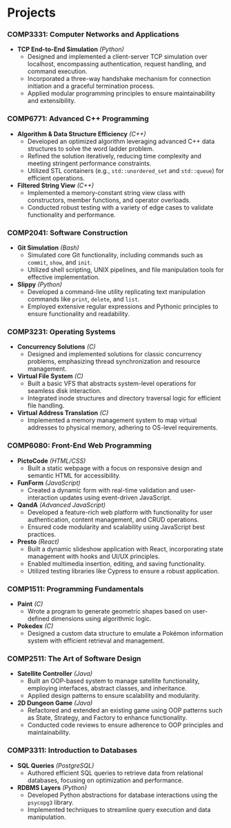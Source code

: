 # **Projects**

### **COMP3331: Computer Networks and Applications**
- **TCP End-to-End Simulation** *(Python)*  
  - Designed and implemented a client-server TCP simulation over localhost, encompassing authentication, request handling, and command execution.  
  - Incorporated a three-way handshake mechanism for connection initiation and a graceful termination process.  
  - Applied modular programming principles to ensure maintainability and extensibility.

### **COMP6771: Advanced C++ Programming**
- **Algorithm & Data Structure Efficiency** *(C++)*  
  - Developed an optimized algorithm leveraging advanced C++ data structures to solve the word ladder problem.  
  - Refined the solution iteratively, reducing time complexity and meeting stringent performance constraints.  
  - Utilized STL containers (e.g., `std::unordered_set` and `std::queue`) for efficient operations.  
- **Filtered String View** *(C++)*  
  - Implemented a memory-constant string view class with constructors, member functions, and operator overloads.  
  - Conducted robust testing with a variety of edge cases to validate functionality and performance.

### **COMP2041: Software Construction**
- **Git Simulation** *(Bash)*  
  - Simulated core Git functionality, including commands such as `commit`, `show`, and `init`.  
  - Utilized shell scripting, UNIX pipelines, and file manipulation tools for effective implementation.  
- **Slippy** *(Python)*  
  - Developed a command-line utility replicating text manipulation commands like `print`, `delete`, and `list`.  
  - Employed extensive regular expressions and Pythonic principles to ensure functionality and readability.

### **COMP3231: Operating Systems**
- **Concurrency Solutions** *(C)*  
  - Designed and implemented solutions for classic concurrency problems, emphasizing thread synchronization and resource management.  
- **Virtual File System** *(C)*  
  - Built a basic VFS that abstracts system-level operations for seamless disk interaction.  
  - Integrated inode structures and directory traversal logic for efficient file handling.  
- **Virtual Address Translation** *(C)*  
  - Implemented a memory management system to map virtual addresses to physical memory, adhering to OS-level requirements.

### **COMP6080: Front-End Web Programming**
- **PictoCode** *(HTML/CSS)*  
  - Built a static webpage with a focus on responsive design and semantic HTML for accessibility.  
- **FunForm** *(JavaScript)*  
  - Created a dynamic form with real-time validation and user-interaction updates using event-driven JavaScript.  
- **QandA** *(Advanced JavaScript)*  
  - Developed a feature-rich web platform with functionality for user authentication, content management, and CRUD operations.  
  - Ensured code modularity and scalability using JavaScript best practices.  
- **Presto** *(React)*  
  - Built a dynamic slideshow application with React, incorporating state management with hooks and UI/UX principles.  
  - Enabled multimedia insertion, editing, and saving functionality.  
  - Utilized testing libraries like Cypress to ensure a robust application.

### **COMP1511: Programming Fundamentals**
- **Paint** *(C)*  
  - Wrote a program to generate geometric shapes based on user-defined dimensions using algorithmic logic.  
- **Pokedex** *(C)*  
  - Designed a custom data structure to emulate a Pokémon information system with efficient retrieval and management.

### **COMP2511: The Art of Software Design**
- **Satellite Controller** *(Java)*  
  - Built an OOP-based system to manage satellite functionality, employing interfaces, abstract classes, and inheritance.  
  - Applied design patterns to ensure scalability and modularity.  
- **2D Dungeon Game** *(Java)*  
  - Refactored and extended an existing game using OOP patterns such as State, Strategy, and Factory to enhance functionality.  
  - Conducted code reviews to ensure adherence to OOP principles and maintainability.

### **COMP3311: Introduction to Databases**
- **SQL Queries** *(PostgreSQL)*  
  - Authored efficient SQL queries to retrieve data from relational databases, focusing on optimization and performance.  
- **RDBMS Layers** *(Python)*  
  - Developed Python abstractions for database interactions using the `psycopg3` library.  
  - Implemented techniques to streamline query execution and data manipulation.
